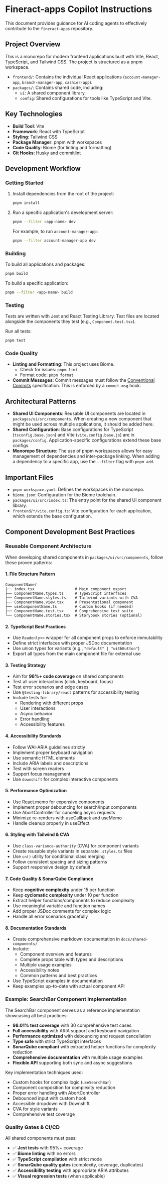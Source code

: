 # Fineract-apps Copilot Instructions

This document provides guidance for AI coding agents to effectively contribute to the `fineract-apps` repository.

## Project Overview

This is a monorepo for modern frontend applications built with Vite, React, TypeScript, and Tailwind CSS. The project is structured as a pnpm workspace.

-   `frontend/`: Contains the individual React applications (`account-manager-app`, `branch-manager-app`, `cashier-app`).
-   `packages/`: Contains shared code, including:
    -   `ui`: A shared component library.
    -   `config`: Shared configurations for tools like TypeScript and Vite.

## Key Technologies

-   **Build Tool**: Vite
-   **Framework**: React with TypeScript
-   **Styling**: Tailwind CSS
-   **Package Manager**: pnpm with workspaces
-   **Code Quality**: Biome (for linting and formatting)
-   **Git Hooks**: Husky and commitlint

## Development Workflow

### Getting Started

1.  Install dependencies from the root of the project:
    ```bash
    pnpm install
    ```

2.  Run a specific application's development server:
    ```bash
    pnpm --filter <app-name> dev
    ```
    For example, to run `account-manager-app`:
    ```bash
    pnpm --filter account-manager-app dev
    ```

### Building

To build all applications and packages:

```bash
pnpm build
```

To build a specific application:

```bash
pnpm --filter <app-name> build
```

### Testing

Tests are written with Jest and React Testing Library. Test files are located alongside the components they test (e.g., `Component.test.tsx`).

Run all tests:

```bash
pnpm test
```

### Code Quality

-   **Linting and Formatting**: This project uses Biome.
    -   Check for issues: `pnpm lint`
    -   Format code: `pnpm format`
-   **Commit Messages**: Commit messages must follow the [Conventional Commits](https://www.conventionalcommits.org/) specification. This is enforced by a `commit-msg` hook.

## Architectural Patterns

-   **Shared UI Components**: Reusable UI components are located in `packages/ui/src/components`. When creating a new component that might be used across multiple applications, it should be added here.
-   **Shared Configuration**: Base configurations for TypeScript (`tsconfig.base.json`) and Vite (`vite.config.base.js`) are in `packages/config`. Application-specific configurations extend these base configs.
-   **Monorepo Structure**: The use of pnpm workspaces allows for easy management of dependencies and inter-package linking. When adding a dependency to a specific app, use the `--filter` flag with `pnpm add`.

## Important Files

-   `pnpm-workspace.yaml`: Defines the workspaces in the monorepo.
-   `biome.json`: Configuration for the Biome toolchain.
-   `packages/ui/src/index.ts`: The entry point for the shared UI component library.
-   `frontend/*/vite.config.ts`: Vite configuration for each application, which extends the base configuration.

## Component Development Best Practices

### Reusable Component Architecture

When developing shared components in `packages/ui/src/components`, follow these proven patterns:

#### 1. **File Structure Pattern**
```
ComponentName/
├── index.tsx                  # Main component export
├── ComponentName.types.ts     # TypeScript interfaces
├── ComponentName.styles.ts    # Tailwind variants with CVA
├── ComponentName.view.tsx     # Presentational component
├── useComponentName.ts        # Custom hooks (if needed)
├── ComponentName.test.tsx     # Comprehensive test suite
└── ComponentName.stories.tsx  # Storybook stories (optional)
```

#### 2. **TypeScript Best Practices**
- Use `Readonly<>` wrapper for all component props to enforce immutability
- Define strict interfaces with proper JSDoc documentation
- Use union types for variants (e.g., `"default" | "withButton"`)
- Export all types from the main component file for external use

#### 3. **Testing Strategy**
- Aim for **98%+ code coverage** on shared components
- Test all user interactions (click, keyboard, focus)
- Test error scenarios and edge cases
- Use `@testing-library/react` patterns for accessibility testing
- Include tests for:
  - Rendering with different props
  - User interactions
  - Async behavior
  - Error handling
  - Accessibility features

#### 4. **Accessibility Standards**
- Follow WAI-ARIA guidelines strictly
- Implement proper keyboard navigation
- Use semantic HTML elements
- Include ARIA labels and descriptions
- Test with screen readers
- Support focus management
- Use `downshift` for complex interactive components

#### 5. **Performance Optimization**
- Use React.memo for expensive components
- Implement proper debouncing for search/input components
- Use AbortController for canceling async requests
- Minimize re-renders with useCallback and useMemo
- Handle cleanup properly in useEffect

#### 6. **Styling with Tailwind & CVA**
- Use `class-variance-authority` (CVA) for component variants
- Create reusable style variants in separate `.styles.ts` files
- Use `cn()` utility for conditional class merging
- Follow consistent spacing and sizing patterns
- Support responsive design by default

#### 7. **Code Quality & SonarQube Compliance**
- Keep **cognitive complexity** under 15 per function
- Keep **cyclomatic complexity** under 10 per function  
- Extract helper functions/components to reduce complexity
- Use meaningful variable and function names
- Add proper JSDoc comments for complex logic
- Handle all error scenarios gracefully

#### 8. **Documentation Standards**
- Create comprehensive markdown documentation in `docs/shared-components/`
- Include:
  - Component overview and features
  - Complete props table with types and descriptions
  - Multiple usage examples
  - Accessibility notes
  - Common patterns and best practices
- Use TypeScript examples in documentation
- Keep examples up-to-date with actual component API

### Example: SearchBar Component Implementation

The SearchBar component serves as a reference implementation showcasing all best practices:

- **98.01% test coverage** with 30 comprehensive test cases
- **Full accessibility** with ARIA support and keyboard navigation
- **Performance optimized** with debouncing and request cancellation
- **Type safe** with strict TypeScript interfaces
- **SonarQube compliant** with extracted helper functions for complexity reduction
- **Comprehensive documentation** with multiple usage examples
- **Flexible API** supporting both sync and async suggestions

Key implementation techniques used:
- Custom hooks for complex logic (`useSearchBar`)
- Component composition for complexity reduction
- Proper error handling with AbortController
- Debounced input with custom hook
- Accessible dropdown with Downshift
- CVA for style variants
- Comprehensive test coverage

### Quality Gates & CI/CD

All shared components must pass:
- ✅ **Jest tests** with 95%+ coverage
- ✅ **Biome linting** with no errors
- ✅ **TypeScript compilation** with strict mode
- ✅ **SonarQube quality gates** (complexity, coverage, duplicates)
- ✅ **Accessibility testing** with appropriate ARIA attributes
- ✅ **Visual regression tests** (when applicable)
